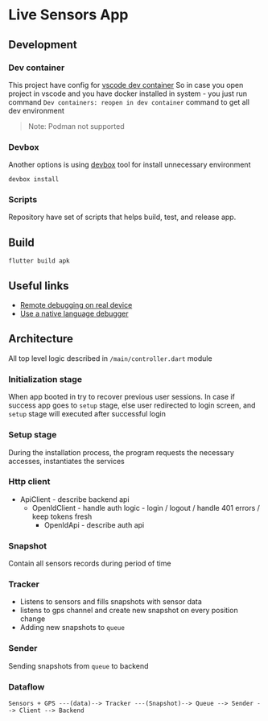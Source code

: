 # Live Sensors App

Development
----

### Dev container 
This project have config for [vscode dev container](https://code.visualstudio.com/docs/devcontainers/containers)
So in case you open project in vscode and you have docker installed in system - you just run command `Dev containers: reopen in dev container` command to get all dev environment
> Note: Podman not supported


### Devbox 
Another options is using [devbox](https://github.com/jetpack-io/devbox) tool for install unnecessary environment
```
devbox install
```


### Scripts
Repository have set of scripts that helps build, test, and release app.


Build
----
```
flutter build apk 
```

## Useful links
- [Remote debugging on real device](https://dev.to/petrussola/how-to-debug-flutter-app-with-real-android-phone-693)
- [Use a native language debugger](https://docs.flutter.dev/testing/native-debugging)


## Architecture
All top level logic described in `/main/controller.dart` module

### Initialization stage
When app booted in try to recover previous user sessions.
In case if success app goes to `setup` stage, else user redirected to login screen,
and `setup` stage will executed after successful login 

### Setup stage
During the installation process, the program requests the necessary accesses, instantiates the services

### Http client

- ApiClient - describe backend api
  - OpenIdClient - handle auth logic - login / logout / handle 401 errors / keep tokens fresh
    -  OpenIdApi - describe auth api

### Snapshot

Contain all sensors records during period of time


### Tracker 

- Listens to sensors and fills snapshots with sensor data
- listens to gps channel and create new snapshot on every position change
- Adding new snapshots to `queue`

### Sender

Sending snapshots from `queue` to backend


### Dataflow
```
Sensors + GPS ---(data)--> Tracker ---(Snapshot)--> Queue --> Sender --> Client --> Backend
```
